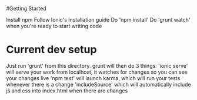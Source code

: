 #Getting Started

Install npm
Follow Ionic's installation guide
Do 'npm install'
Do 'grunt watch' when you're ready to start writing code

# Current dev setup
Just run 'grunt' from this directory.
grunt will then do 3 things:
'ionic serve' will serve your work from localhost, it watches for changes so you can see your changes live
'npm test' will launch karma, which will run your tests whenever there is a change
'includeSource' which will automatically include js and css into index.html when there are changes
